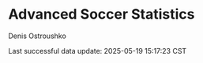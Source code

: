 # Advanced Soccer Statistics
Denis Ostroushko

<!-- gfm -->

Last successful data update: 2025-05-19 15:17:23 CST
